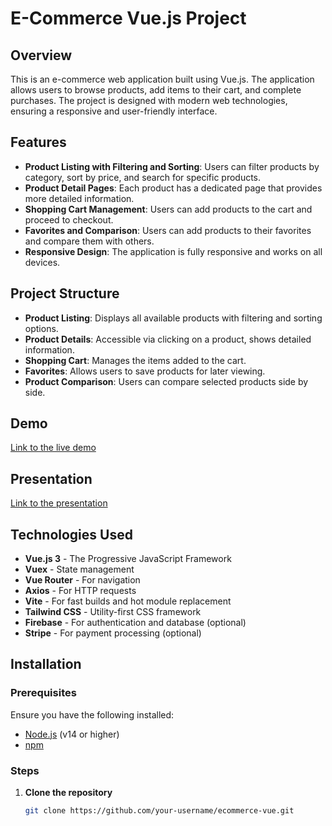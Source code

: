 # E-Commerce Vue.js Project

## Overview

This is an e-commerce web application built using Vue.js. The application allows users to browse products, add items to their cart, and complete purchases. The project is designed with modern web technologies, ensuring a responsive and user-friendly interface.

## Features

- **Product Listing with Filtering and Sorting**: Users can filter products by category, sort by price, and search for specific products.
- **Product Detail Pages**: Each product has a dedicated page that provides more detailed information.
- **Shopping Cart Management**: Users can add products to the cart and proceed to checkout.
- **Favorites and Comparison**: Users can add products to their favorites and compare them with others.
- **Responsive Design**: The application is fully responsive and works on all devices.

## Project Structure

- **Product Listing**: Displays all available products with filtering and sorting options.
- **Product Details**: Accessible via clicking on a product, shows detailed information.
- **Shopping Cart**: Manages the items added to the cart.
- **Favorites**: Allows users to save products for later viewing.
- **Product Comparison**: Users can compare selected products side by side.

## Demo

[Link to the live demo](https://my-flexstore-final.vercel.app/)

## Presentation

[Link to the presentation](https://youtu.be/RkYoZhC7RkE)

## Technologies Used

- **Vue.js 3** - The Progressive JavaScript Framework
- **Vuex** - State management
- **Vue Router** - For navigation
- **Axios** - For HTTP requests
- **Vite** - For fast builds and hot module replacement
- **Tailwind CSS** - Utility-first CSS framework
- **Firebase** - For authentication and database (optional)
- **Stripe** - For payment processing (optional)

## Installation

### Prerequisites

Ensure you have the following installed:

- [Node.js](https://nodejs.org/) (v14 or higher)
- [npm](https://www.npmjs.com/)

### Steps

1. **Clone the repository**

   ```bash
   git clone https://github.com/your-username/ecommerce-vue.git
   ```

